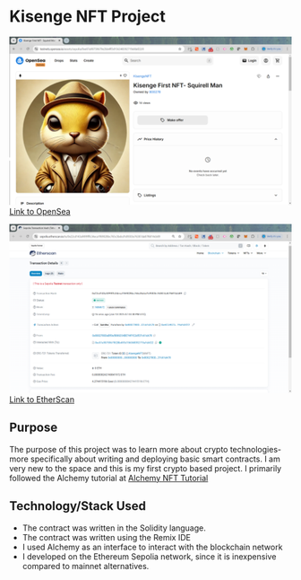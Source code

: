 # Kisenge NFT Project

![Picture of NFT on OpenSea](images/nft.PNG)
[Link to OpenSea](https://testnets.opensea.io/assets/sepolia/0xe07a90759679e2bb4ff3d156348392719afdaf22/0)

![Picture of the transcation logged by EtherScan](images/etherScan.PNG)
[Link to EtherScan](https://sepolia.etherscan.io/tx/0x22cd143af499fffc34eca1f69028bc765c3bdcd1d9303e76387da87f6814cb89)




## Purpose

The purpose of this project was to learn more about crypto technologies- more specifically about writing and deploying basic smart contracts. I am very new to the space and this is my first crypto based project. I primarily followed the Alchemy tutorial at 
[Alchemy NFT Tutorial](https://docs.alchemy.com/docs/how-to-develop-an-nft-smart-contract-erc721-with-alchemy)




## Technology/Stack Used

- The contract was written in the Solidity language.
- The contract was written using the Remix IDE
- I used Alchemy as an interface to interact with the blockchain network
- I developed on the Ethereum Sepolia network, since it is inexpensive compared to mainnet alternatives.

